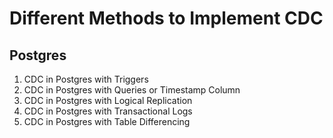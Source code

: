 # Different Methods to Implement CDC

## Postgres

1. CDC in Postgres with Triggers
2. CDC in Postgres with Queries or Timestamp Column
3. CDC in Postgres with Logical Replication
4. CDC in Postgres with Transactional Logs
5. CDC in Postgres with Table Differencing